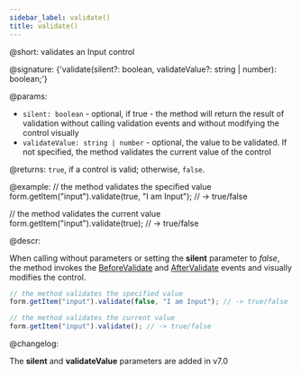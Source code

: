 ```yaml
---
sidebar_label: validate()
title: validate()
---          
```


@short: validates an Input control

@signature: {'validate(silent?: boolean, validateValue?: string | number): boolean;'}

@params:
- `silent: boolean` - optional, if true - the method will return the result of validation without calling validation events and without modifying the control visually
- `validateValue: string | number` - optional, the value to be validated. If not specified, the method validates the current value of the control

@returns:
`true`, if a control is valid; otherwise, `false`.

@example:
// the method validates the specified value
form.getItem("input").validate(true, "I am Input"); // -> true/false

// the method validates the current value
form.getItem("input").validate(true); // -> true/false

@descr:

When calling without parameters or setting the **silent** parameter to *false*, the method invokes the [BeforeValidate](form/api/input/input_beforevalidate_event.md) and [AfterValidate](form/api/input/input_aftervalidate_event.md) events and visually modifies the control.

~~~js
// the method validates the specified value
form.getItem("input").validate(false, "I am Input"); // -> true/false

// the method validates the current value
form.getItem("input").validate(); // -> true/false
~~~

@changelog:

The **silent** and **validateValue** parameters are added in v7.0

